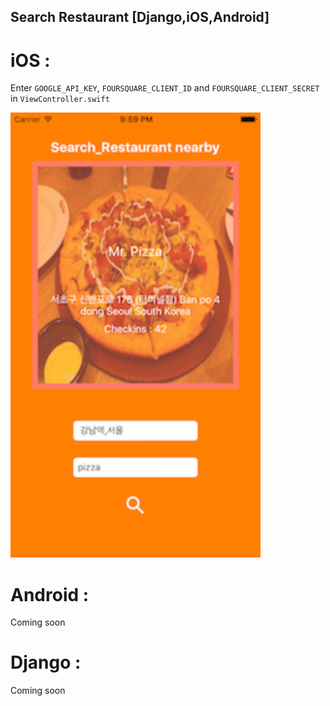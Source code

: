 Search Restaurant [Django,iOS,Android]
---

# iOS :

Enter `GOOGLE_API_KEY`, `FOURSQUARE_CLIENT_ID` and `FOURSQUARE_CLIENT_SECRET` in `ViewController.swift`

<img src="images/ios_1.png" width="400" />


# Android :

Coming soon

# Django :

Coming soon